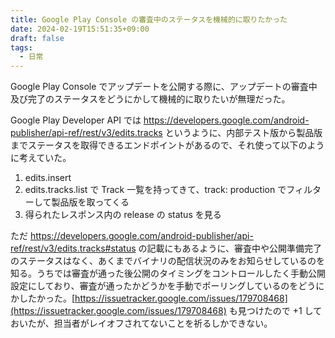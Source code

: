```yaml
---
title: Google Play Console の審査中のステータスを機械的に取りたかった
date: 2024-02-19T15:51:35+09:00
draft: false
tags:
  - 日常
---
```


Google Play Console でアップデートを公開する際に、アップデートの審査中及び完了のステータスをどうにかして機械的に取りたいが無理だった。

Google Play Developer API では https://developers.google.com/android-publisher/api-ref/rest/v3/edits.tracks というように、内部テスト版から製品版までステータスを取得できるエンドポイントがあるので、それ使って以下のように考えていた。

1. edits.insert
2. edits.tracks.list で Track 一覧を持ってきて、track: production でフィルターして製品版を取ってくる
3. 得られたレスポンス内の release の status を見る

ただ https://developers.google.com/android-publisher/api-ref/rest/v3/edits.tracks#status の記載にもあるように、審査中や公開準備完了のステータスはなく、あくまでバイナリの配信状況のみをお知らせしているのを知る。うちでは審査が通った後公開のタイミングをコントロールしたく手動公開設定にしており、審査が通ったかどうかを手動でポーリングしているのをどうにかしたかった。[https://issuetracker.google.com/issues/179708468](https://issuetracker.google.com/issues/179708468) も見つけたので +1 しておいたが、担当者がレイオフされてないことを祈るしかできない。

